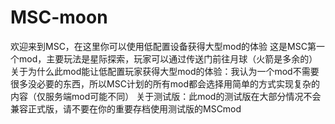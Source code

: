 # MSC-moon
欢迎来到MSC，在这里你可以使用低配置设备获得大型mod的体验
这是MSC第一个mod，主要玩法是星际探索，玩家可以通过传送门前往月球（火箭是多余的）
关于为什么此mod能让低配置玩家获得大型mod的体验：我认为一个mod不需要很多没必要的东西，所以MSC计划的所有mod都会选择用简单的方式实现复杂的内容（仅服务端mod可能不同）
关于测试版：此mod的测试版在大部分情况不会兼容正式版，请不要在你的重要存档使用测试版的MSCmod
